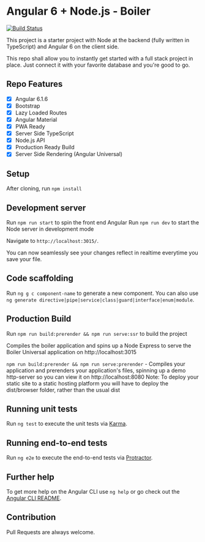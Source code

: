 # Angular 6 + Node.js - Boiler

[![Build Status](https://travis-ci.com/meetdave3/Angular6-Node.js-TypeScript.svg?branch=master)](https://travis-ci.com/meetdave3/Angular6-Node.js-TypeScript)

This project is a starter project with Node at the backend (fully written in TypeScript) and Angular 6 on the client side. 

This repo shall allow you to instantly get started with a full stack project in place. Just connect it with your favorite database and you're good to go.

## Repo Features 

- [x] Angular 6.1.6
- [x] Bootstrap
- [x] Lazy Loaded Routes
- [x] Angular Material
- [x] PWA Ready
- [x] Server Side TypeScript
- [x] Node.js API
- [x] Production Ready Build
- [x] Server Side Rendering (Angular Universal)

## Setup

After cloning, run `npm install`

## Development server

Run `npm run start` to spin the front end Angular 
Run `npm run dev` to start the Node server in development mode

Navigate to `http://localhost:3015/`. 

You can now seamlessly see your changes reflect in realtime everytime you save your file.

## Code scaffolding

Run `ng g c component-name` to generate a new component. You can also use `ng generate directive|pipe|service|class|guard|interface|enum|module`.

## Production Build

Run `npm run build:prerender && npm run serve:ssr` to build the project

Compiles the boiler application and spins up a Node Express to serve the Boiler Universal application on http://localhost:3015

`npm run build:prerender && npm run serve:prerender` - Compiles your application and prerenders your application's files, spinning up a demo http-server so you can view it on http://localhost:8080 Note: To deploy your static site to a static hosting platform you will have to deploy the dist/browser folder, rather than the usual dist

## Running unit tests

Run `ng test` to execute the unit tests via [Karma](https://karma-runner.github.io).

## Running end-to-end tests

Run `ng e2e` to execute the end-to-end tests via [Protractor](http://www.protractortest.org/).

## Further help

To get more help on the Angular CLI use `ng help` or go check out the [Angular CLI README](https://github.com/angular/angular-cli/blob/master/README.md).

## Contribution

Pull Requests are always welcome. 
